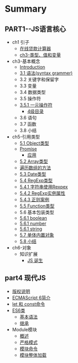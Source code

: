 # Summary

## PART1--JS语言核心

* ch1 引子
  * [在线贷款计算器](part1-jsgai-shu/zai-xian-dai-kuan-ji-suan-qi.md)
  * [ch3-类型、值和变量](part1-jsgai-shu/ch3lei-xing-3001-zhi-he-bian-liang.md)
* ch3-基本概念
  * [Introduction](README.md)
  * [3.1 语法\(syntax grammer\)](docs/ch3/syntax.md)
  * 3.2 关键字和保留字
  * 3.3 变量
  * 3.4 数据类型
  * 3.5 操作符
  * [3.5.1 一元操作符](351_yi_yuan_cao_zuo_fu.md)
    * [4级目录](docs/test.md)
  * 3.6 语句
  * 3.7 函数
  * 3.8 小结
* ch5-引用类型
  * [5.1 Object类型](docs/ch5/object.md)
  * [Promise](docs/ch5/object/promise.md)
    * [应用](docs/ch5/object/promise/ying-yong.md)
  * [5.2 Array类型](docs/ch5/array.md)
  * [遍历数组的方法](docs/ch5/array/bian-li-shu-zu-de-fang-fa.md)
  * [5.3 Date类型](docs/ch5/date.md)
  * [5.4 RegExp类型](docs/ch5/regexp/README.md)
  * [5.4.1 字符串使用Rexpex](docs/ch5/regexp/string.md)
  * [5.4.2 RegExp实例属性](docs/ch5/regexp/regexp.md)
  * [5.4.3 正则案例](docs/ch5/regexp/demo.md)
  * [5.5 Function类型](docs/ch5/function.md)
  * 5.6 基本包装类型
  * [5.6.1 boolean](docs/ch5/boolean.md)
  * [5.6.1 number](docs/ch5/number.md)
  * [5.6.1 string](docs/ch5/string.md)
  * [5.7 单体内置对象](docs/ch5/57-dan-ti-nei-zhi-dui-xiang.md)
  * [5.8 小结](docs/ch5/summary.md)
* ch6-对象
  * 知识扩展
    * [JS 诞生](docs/part1/object/bord.md)

## part4 现代JS

* [版权说明](/docs/modern-js/README.md)
* [ECMAScript 6简介](docs/modern-js/intro.md)
* [let 和 const命令](docs/modern-js/let.md)
* [ES6类](part4-xian-dai-js/es6lei.md)
  * [基本语法](docs/modern-js/class.md)
  * [继承](docs/modern-js/class-extends.md)
* Module模块
  * [概述](docs/ch6/1.md)
  * [严格模式](docs/ch6/2.md)
  * [模块命令](docs/ch6/3.md)
  * [模块整体加载](docs/ch6/4.md)

